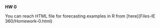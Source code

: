 **HW 0**

You can reach HTML file for forecasting examples in R from [here](Files-IE 360/Homework-0.html)


